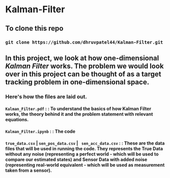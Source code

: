 # Kalman-Filter

## To clone this repo 

### ` git clone https://github.com/dhruvpatel44/Kalman-Filter.git `


## In this project, we look at how one-dimensional *Kalman Filter* works. The problem we would look over in this project can be thought of as a target tracking problem in one-dimensional space.

### Here's how the files are laid out.

#### ` Kalman_Filter.pdf ` : : To understand the basics of how **Kalman Filter** works, the theory behind it and the problem statement with relevant equations.

#### ` Kalman_Filter.ipynb ` : : The code 

#### ` true_data.csv ` | ` sen_pos_data.csv ` | ` sen_acc_data.csv`  : : These are the data files that will be used in running the code. They represents the **True Data** without any noise (representing a perfect world - which will be used to compare our estimated states) and **Sensor Data** with added noise (representing real-world equivalent - which will be used as measurement taken from a sensor). 




